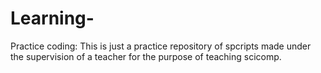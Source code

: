 # Learning-
Practice coding: 
This is just a practice repository of spcripts made under the supervision of a teacher for the purpose of teaching scicomp.   
